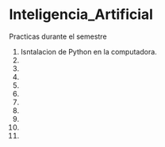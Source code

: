 # Inteligencia_Artificial
Practicas durante el semestre

1. Isntalacion de Python en la computadora.
2.
3.
4.
5.
6.
7.
8.
9.
10.
11.
